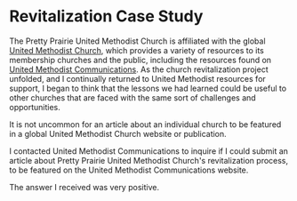 # Revitalization Case Study

The Pretty Prairie United Methodist Church is affiliated with the global [United Methodist Church](http://www.umc.org), which provides a variety of resources to its membership churches and the public, including the resources found on [United Methodist Communications](http://www.umcom.org). As the church revitalization project unfolded, and I continually returned to United Methodist resources for support, I began to think that the lessons we had learned could be useful to other churches that are faced with the same sort of challenges and opportunities. 

It is not uncommon for an article about an individual church to be featured in a global United Methodist Church website or publication.  

I contacted United Methodist Communications to inquire if I could submit an article about Pretty Prairie United Methodist Church's revitalization process, to be featured on the United Methodist Communications website. 

The answer I received was very positive. 







